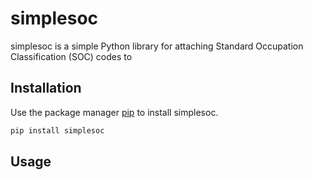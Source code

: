 # simplesoc

simplesoc is a simple Python library for attaching Standard Occupation Classification (SOC) codes to 

## Installation

Use the package manager [pip](https://pip.pypa.io/en/stable/) to install simplesoc.

```bash
pip install simplesoc
```

## Usage

```python


```
